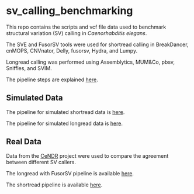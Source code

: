 # sv_calling_benchmarking

This repo contains the scripts and vcf file data used to benchmark structural variation (SV) calling in *Caenorhabditis elegans*.

The SVE and FusorSV tools were used for shortread calling in BreakDancer, cnMOPS, CNVnator, Delly, fusorsv, Hydra, and Lumpy.

Longread calling was performed using Assemblytics, MUM&Co, pbsv, Sniffles, and SVIM.

The pipeline steps are explained [here](real_data/shortread/pipeline_explanation.md).

## Simulated Data

The pipeline for simulated shortread data is [here](simulated/shortread/).

The pipeline for simulated longread data is [here](simulated/longread/).

## Real Data

Data from the [CeNDR](https://www.elegansvariation.org/) project were used to compare the agreement between different SV callers.

The longread with FusorSV pipeline is available [here](real_data/longread_fusorsv).

The shortread pipeline is available [here](real_data/shortread).

